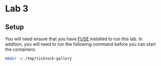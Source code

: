# Lab 3

## Setup

You will need ensure that you have
[FUSE](https://en.wikipedia.org/wiki/Filesystem_in_Userspace) installed to run
this lab. In addition, you will need to run the following command before you can
start the containers:

```bash
mkdir -p /tmp/ticktock-gallery
```
